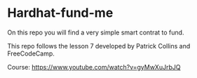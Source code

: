 # Hardhat-fund-me

On this repo you will find a very simple smart contrat to fund.

This repo follows the lesson 7 developed by Patrick Collins and FreeCodeCamp.

Course: https://www.youtube.com/watch?v=gyMwXuJrbJQ
